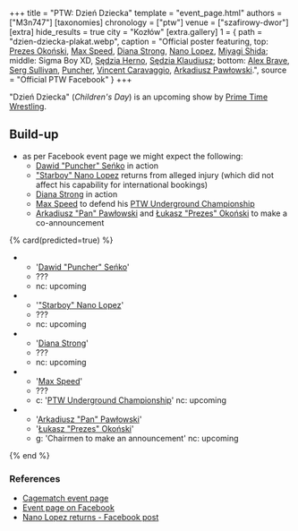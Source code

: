 +++
title = "PTW: Dzień Dziecka"
template = "event_page.html"
authors = ["M3n747"]
[taxonomies]
chronology = ["ptw"]
venue = ["szafirowy-dwor"]
[extra]
hide_results = true
city = "Kozłów"
[extra.gallery]
1 = { path = "dzien-dziecka-plakat.webp", caption = "Official poster featuring, top: [Prezes Okoński](@/w/lukasz-okonski.md), [Max Speed](@/w/max-speed.md), [Diana Strong](@/w/diana-strong.md), [Nano Lopez](@/w/nano-lopez.md), [Miyagi Shida](@/w/miyagi-shida.md); middle: Sigma Boy XD, [Sędzia Herno](@/w/sedzia-herno.md), [Sędzia Klaudiusz](@/w/sedzia-klaudiusz.md); bottom: [Alex Brave](@/w/alex-brave.md), [Serg Sullivan](@/w/serg-sullivan.md), [Puncher](@/w/puncher.md), [Vincent Caravaggio](@/w/vincent-caravaggio.md), [Arkadiusz Pawłowski](@/w/pan-pawlowski.md).", source = "Official PTW Facebook" }
+++

"Dzień Dziecka" (_Children's Day_) is an upcoming show by [Prime Time Wrestling](@/o/ptw.md).

## Build-up
* as per Facebook event page we might expect the following:
  * [Dawid "Puncher" Seńko](@/w/puncher.md) in action
  * ["Starboy" Nano Lopez](@/w/nano-lopez.md) returns from alleged injury (which did not affect his capability for international bookings)
  * [Diana Strong](@/w/diana-strong.md) in action
  * [Max Speed](@/w/max-speed.md) to defend his [PTW Underground Championship](@/c/ptw-underground-championship.md)
  * [Arkadiusz "Pan" Pawłowski](@/w/pan-pawlowski.md) and [Łukasz "Prezes" Okoński](@/w/lukasz-okonski.md) to make a co-announcement

{% card(predicted=true) %}
- - '[Dawid "Puncher" Seńko](@/w/puncher.md)'
  - ???
  - nc: upcoming
- - '["Starboy" Nano Lopez](@/w/nano-lopez.md)'
  - ???
  - nc: upcoming
- - '[Diana Strong](@/w/diana-strong.md)'
  - ???
  - nc: upcoming
- - '[Max Speed](@/w/max-speed.md)'
  - ???
  - c: '[PTW Underground Championship](@/c/ptw-underground-championship.md)'
    nc: upcoming
- - '[Arkadiusz "Pan" Pawłowski](@/w/pan-pawlowski.md)'
  - '[Łukasz "Prezes" Okoński](@/w/lukasz-okonski.md)'
  - g: 'Chairmen to make an announcement'
    nc: upcoming
  
{% end %}

### References

* [Cagematch event page](https://www.cagematch.net/?id=1&nr=423576)
* [Event page on Facebook](https://www.facebook.com/events/1864407861025971/)
* [Nano Lopez returns - Facebook post](https://www.facebook.com/photo?fbid=737172635302048&set=a.136592408693410)
